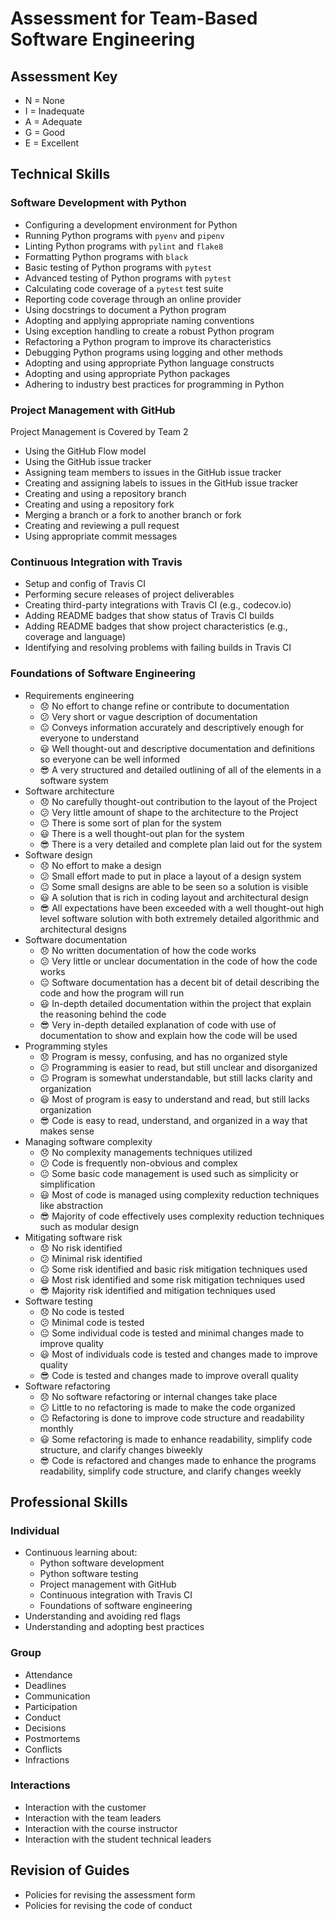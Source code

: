 # Assessment for Team-Based Software Engineering

## Assessment Key

* N = None
* I = Inadequate
* A = Adequate
* G = Good
* E = Excellent

## Technical Skills

### Software Development with Python

* Configuring a development environment for Python
* Running Python programs with `pyenv` and `pipenv`
* Linting Python programs with `pylint` and `flake8`
* Formatting Python programs with `black`
* Basic testing of Python programs with `pytest`
* Advanced testing of Python programs with `pytest`
* Calculating code coverage of a `pytest` test suite
* Reporting code coverage through an online provider
* Using docstrings to document a Python program
* Adopting and applying appropriate naming conventions
* Using exception handling to create a robust Python program
* Refactoring a Python program to improve its characteristics
* Debugging Python programs using logging and other methods
* Adopting and using appropriate Python language constructs
* Adopting and using appropriate Python packages
* Adhering to industry best practices for programming in Python

### Project Management with GitHub

Project Management is Covered by Team 2

* Using the GitHub Flow model
* Using the GitHub issue tracker
* Assigning team members to issues in the GitHub issue tracker
* Creating and assigning labels to issues in the GitHub issue tracker
* Creating and using a repository branch
* Creating and using a repository fork
* Merging a branch or a fork to another branch or fork
* Creating and reviewing a pull request
* Using appropriate commit messages

### Continuous Integration with Travis

* Setup and config of Travis CI
* Performing secure releases of project deliverables
* Creating third-party integrations with Travis CI (e.g., codecov.io)
* Adding README badges that show status of Travis CI builds
* Adding README badges that show project characteristics (e.g., coverage and
  language)
* Identifying and resolving problems with failing builds in Travis CI

### Foundations of Software Engineering

* Requirements engineering
  * :disappointed: No effort to change refine or contribute to documentation
  * :confused: Very short or vague description of documentation
  * :neutral_face: Conveys information accurately and descriptively enough for
  everyone to understand
  * :smiley: Well thought-out and descriptive documentation and definitions so
  everyone can be well informed
  * :sunglasses: A very structured and detailed outlining of all of the elements
  in a software system
* Software architecture
  * :disappointed: No carefully thought-out contribution to the layout of the Project
  * :confused: Very little amount of shape to the architecture to the Project
  * :neutral_face: There is some sort of plan for the system
  * :smiley: There is a well thought-out plan for the system
  * :sunglasses: There is a very detailed and complete plan laid out for the system
* Software design
  * :disappointed: No effort to make a design
  * :confused: Small effort made to put in place a layout of a design system
  * :neutral_face: Some small designs are able to be seen so a solution is visible
  * :smiley: A solution that is rich in coding layout and architectural design
  * :sunglasses: All expectations have been exceeded with a well thought-out high
  level software solution with both extremely detailed algorithmic and architectural
  designs
* Software documentation
  * :disappointed: No written documentation of how the code works
  * :confused: Very little or unclear documentation in the code of how the code works
  * :neutral_face: Software documentation has a decent bit of detail describing
  the code and how the program will run
  * :smiley: In-depth detailed documentation within the project that explain the
  reasoning behind the code
  * :sunglasses: Very in-depth detailed explanation of code with use of documentation
  to show and explain how the code will be used
* Programming styles
  * :disappointed: Program is messy, confusing, and has no organized style
  * :confused: Programming is easier to read, but still unclear and disorganized
  * :neutral_face: Program is somewhat understandable, but still lacks clarity
  and organization
  * :smiley: Most of program is easy to understand and read, but still lacks
  organization
  * :sunglasses: Code is easy to read, understand, and organized in a way
  that makes sense
* Managing software complexity
  * :disappointed: No complexity managements techniques utilized
  * :confused: Code is frequently non-obvious and complex
  * :neutral_face: Some basic code management is used such as simplicity or simplification
  * :smiley: Most of code is managed using complexity reduction techniques like abstraction
  * :sunglasses: Majority of code effectively uses complexity reduction techniques
  such as modular design
* Mitigating software risk
  * :disappointed: No risk identified
  * :confused: Minimal risk identified
  * :neutral_face: Some risk identified and basic risk mitigation techniques used
  * :smiley: Most risk identified and some risk mitigation techniques used
  * :sunglasses: Majority risk identified and mitigation techniques used
* Software testing
  * :disappointed: No code is tested
  * :confused: Minimal code is tested
  * :neutral_face: Some individual code is tested and minimal changes made to
  improve quality
  * :smiley: Most of individuals code is tested and changes made to improve quality
  * :sunglasses: Code is tested and changes made to improve overall quality
* Software refactoring
  * :disappointed: No software refactoring or internal changes take place
  * :confused: Little to no refactoring is made to make the code organized
  * :neutral_face: Refactoring is done to improve code structure and readability
  monthly
  * :smiley: Some refactoring is made to enhance readability, simplify code structure,
  and clarify changes biweekly
  * :sunglasses: Code is refactored and changes made to enhance the programs
  readability, simplify code structure, and clarify changes weekly

## Professional Skills

### Individual

* Continuous learning about:
  * Python software development
  * Python software testing
  * Project management with GitHub
  * Continuous integration with Travis CI
  * Foundations of software engineering
* Understanding and avoiding red flags
* Understanding and adopting best practices

### Group

* Attendance
* Deadlines
* Communication
* Participation
* Conduct
* Decisions
* Postmortems
* Conflicts
* Infractions

### Interactions

* Interaction with the customer
* Interaction with the team leaders
* Interaction with the course instructor
* Interaction with the student technical leaders

## Revision of Guides

* Policies for revising the assessment form
* Policies for revising the code of conduct
